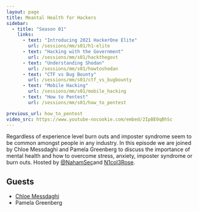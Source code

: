 ```yaml
---
layout: page
title: Meantal Health for Hackers
sidebar:
  - title: "Season 01"
    links:
      - text: "Introducing 2021 HackerOne Elite"
        url: /sessions/mm/s01/h1-elite
      - text: "Hacking with the Government"
        url: /sessions/mm/s01/hackthegovt
      - text: "Understanding Shodan"
        url: /sessions/mm/s01/howtoshodan
      - text: "CTF vs Bug Bounty"
        url: /sessions/mm/s01/ctf_vs_bugbounty
      - text: "Mobile Hacking"
        url: /sessions/mm/s01/mobile_hacking
      - text: "How to Pentest"
        url: /sessions/mm/s01/how_to_pentest

previous_url: how_to_pentest
video_src: https://www.youtube-nocookie.com/embed/2IpBE0qBhSc
---
```


Regardless of experience level burn outs and imposter syndrome seem to be common amongst people in any industry. In this episode we are joined by Chloe Messdaghi and Pamela Greenberg to discuss the importance of mental health and how to overcome stress, anxiety, imposter syndrome or burn outs. Hosted by [@NahamSec](https://twitter.com/NahamSec)and [N1col3Rose](https://twitter.com/N1col3Rose).

Guests
-----------------

- [Chloe Messdaghi](https://twitter.com/chloemessdaghi)
- Pamela Greenberg
